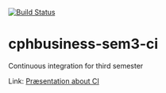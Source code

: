 [![Build Status](https://travis-ci.org/cph-jh332/cphbusiness-sem3-ci.svg?branch=master)](https://travis-ci.org/cph-jh332/cphbusiness-sem3-ci)

# cphbusiness-sem3-ci
Continuous integration for third semester

Link: [Præsentation about CI](https://jegp.github.io/cphbusiness-sem3-ci/presentation.html#/)
